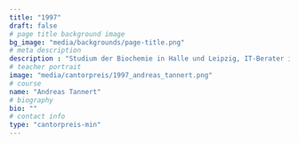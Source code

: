 ```yaml
---
title: "1997"
draft: false
# page title background image
bg_image: "media/backgrounds/page-title.png"
# meta description
description : "Studium der Biochemie in Halle und Leipzig, IT-Berater in Leipzig"
# teacher portrait
image: "media/cantorpreis/1997_andreas_tannert.png"
# course
name: "Andreas Tannert"
# biography
bio: ""
# contact info
type: "cantorpreis-min"
---
```


